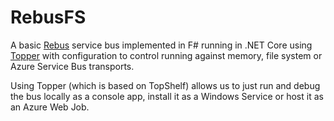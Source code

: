 # RebusFS
A basic [Rebus](https://rebus.fm/) service bus implemented in F# running in .NET Core using [Topper](https://github.com/rebus-org/Topper) with configuration to control running against memory, file system or Azure Service Bus transports.

Using Topper (which is based on TopShelf) allows us to just run and debug the bus locally as a console app, install it as a Windows Service or host it as an Azure Web Job.
